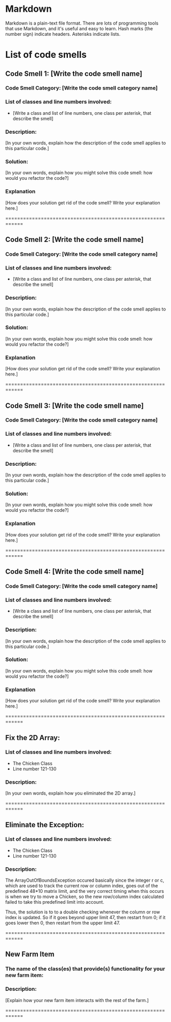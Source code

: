 # Markdown

Markdown is a plain-text file format. There are lots of programming tools that use Markdown, and it's useful and
easy to learn. Hash marks (the number sign) indicate headers. Asterisks indicate lists.

# List of code smells

## Code Smell 1: [Write the code smell name]

### Code Smell Category: [Write the code smell category name]

### List of classes and line numbers involved:

* [Write a class and list of line numbers, one class per asterisk, that describe the smell]

### Description:

[In your own words, explain how the description of the code smell applies to this particular code.]

### Solution:

[In your own words, explain how you might solve this code smell:
how would you refactor the code?]

### Explanation

[How does your solution get rid of the code smell? Write your explanation here.]

============================================================

## Code Smell 2: [Write the code smell name]

### Code Smell Category: [Write the code smell category name]

### List of classes and line numbers involved:

* [Write a class and list of line numbers, one class per asterisk, that describe the smell]

### Description:

[In your own words, explain how the description of the code smell applies to this particular code.]

### Solution:

[In your own words, explain how you might solve this code smell:
how would you refactor the code?]

### Explanation

[How does your solution get rid of the code smell? Write your explanation here.]

============================================================

## Code Smell 3: [Write the code smell name]

### Code Smell Category: [Write the code smell category name]

### List of classes and line numbers involved:

* [Write a class and list of line numbers, one class per asterisk, that describe the smell]

### Description:

[In your own words, explain how the description of the code smell applies to this particular code.]

### Solution:

[In your own words, explain how you might solve this code smell:
how would you refactor the code?]

### Explanation

[How does your solution get rid of the code smell? Write your explanation here.]

============================================================

## Code Smell 4: [Write the code smell name]

### Code Smell Category: [Write the code smell category name]

### List of classes and line numbers involved:

* [Write a class and list of line numbers, one class per asterisk, that describe the smell]

### Description:

[In your own words, explain how the description of the code smell applies to this particular code.]

### Solution:

[In your own words, explain how you might solve this code smell:
how would you refactor the code?]

### Explanation

[How does your solution get rid of the code smell? Write your explanation here.]

============================================================

## Fix the 2D Array:


### List of classes and line numbers involved:

* The Chicken Class
* Line number 121-130
### Description:

[In your own words, explain how you eliminated the 2D array.]


============================================================

## Eliminate the Exception:

### List of classes and line numbers involved:

* The Chicken Class
* Line number 121-130

### Description:

The ArrayOutOfBoundsException occured basically since the integer r or c, which are used to track the current row or column index, goes out of the predefined 48*10 matrix limit, and the very correct timing when this occurs is when we try to move a Chicken, so the new row/column index calculated failed to take this predefined limit into account.

Thus, the solution is to to a double checking whenever the column or row index is updated. So if it goes beyond upper limit 47, then restart from 0; if it goes lower then 0, then restart from the upper limit 47.


============================================================

## New Farm Item

### The name of the class(es) that provide(s) functionality for your new farm item:


### Description:

[Explain how your new farm item interacts with the rest of the farm.]

============================================================
